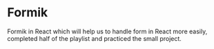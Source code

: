 # Formik
Formik in React which will help us to handle form in React more easily, completed half of the playlist and practiced the small project.
